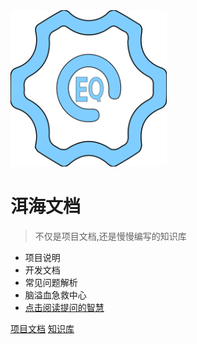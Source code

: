 <img alr="Logo" src="assets/logo.svg" width="250">

# 洱海文档
> 不仅是项目文档,还是慢慢编写的知识库

- 项目说明
- 开发文档
- 常见问题解析
- 脑溢血急救中心
- [点击阅读提问的智慧](提问的智慧/提问的智慧.md)

[项目文档](Project/目录.md)
[知识库](Tutorials/目录.md)

